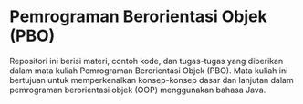 # Pemrograman Berorientasi Objek (PBO)

Repositori ini berisi materi, contoh kode, dan tugas-tugas yang diberikan dalam mata kuliah Pemrograman Berorientasi Objek (PBO). Mata kuliah ini bertujuan untuk memperkenalkan konsep-konsep dasar dan lanjutan dalam pemrograman berorientasi objek (OOP) menggunakan bahasa Java.

